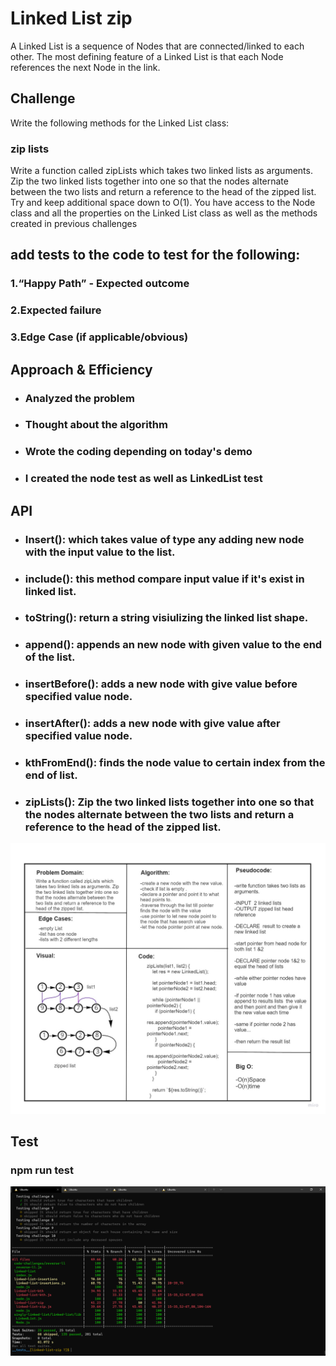 # Linked List zip
<!-- Short summary or background information -->
A Linked List is a sequence of Nodes that are connected/linked to each other. The most defining feature of a Linked List is that each Node references the next Node in the link.
## Challenge
<!-- Description of the challenge -->
Write the following methods for the Linked List class:

### zip lists
Write a function called zipLists which takes two linked lists as arguments. Zip the two linked lists together into one so that the nodes alternate between the two lists and return a reference to the head of the zipped list. Try and keep additional space down to O(1). You have access to the Node class and all the properties on the Linked List class as well as the methods created in previous challenges

## add tests to the code to test for the following:
 
### 1.“Happy Path” - Expected outcome
### 2.Expected failure
### 3.Edge Case (if applicable/obvious)




## Approach & Efficiency
<!-- What approach did you take? Why? What is the Big O space/time for this approach? -->

* ### Analyzed the problem
* ### Thought about the algorithm 
* ### Wrote the coding depending on today's demo
* ### I created the node test as well as LinkedList test
## API
<!-- Description of each method publicly available to your Linked List -->

* ### Insert(): which takes value of type any adding new node with the input value to the list.

* ### include(): this method compare input value if it's exist in linked list.

* ### toString(): return a string visiulizing the linked list shape.

* ### append(): appends an new node with given value to the end of the list.

* ### insertBefore(): adds a new node with give value before specified value node.

* ### insertAfter(): adds a new node with give value after specified value node.

* ### kthFromEnd(): finds the node value to certain index from the end of list.

* ### zipLists(): Zip the two linked lists together into one so that the nodes alternate between the two lists and return a reference to the head of the zipped list.
![](Challenge08.jpg)
## Test
### npm run test 



![](CC08PassedTests.PNG)
